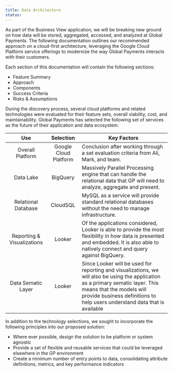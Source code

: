```yaml
---
title: Data Architecture
status: 
---
```


As part of the Business View application, we will be breaking new ground on how data will be stored, aggregated, accessed, and analyzed at Global Payments.  The following documentation outlines our recommended approach on a cloud-first architecture, leveraging the Google Cloud Platform service offerings to modernize the way Global Payments interacts with their customers.

Each section of this documentation will contain the following sections:
- Feature Summary
- Approach
- Components
- Success Criteria
- Risks & Assumptions

During the discovery process, several cloud platforms and related technologies were evaluated for their feature sets, overall viability, cost, and maintainability.  Global Payments has selected the following set of services as the future of their application and data ecosystem.

|Use   |Selection|Key Factors|
|:------:|:-------:|-----------|
|Overall Platform|Google Cloud Platform|Conclusion after working through a set evaluation criteria from Ali, Mark, and team.|
|Data Lake|BigQuery|Massively Parallel Processing engine that can handle the relational data that GP will need to analyze, aggregate and present.|
|Relational Database|CloudSQL|MySQL as a service will provide standard relational databases without the need to manage infrastructure.|
|Reporting & Visualizations|Looker|Of the applications considered, Looker is able to provide the most flexibility in how data is presented and embedded.  It is also able to natively connect and query against BigQuery.|
|Data Sematic Layer|Looker|Since Looker will be used for reporting and visualizations, we will also be using the application as a primary sematic layer.  This means that the models will provide business definitions to help users understand data that is available|

In addition to the technology selections, we sought to incorporate the following principles into our proposed solution:
- Where ever possible, design the solution to be platform or system agnostic
- Provide a set of flexible and reusable services that could be leveraged elsewhere in the GP environment
- Create a minimum number of entry points to data, consolidating attribute definitions, metrics, and key performance indicators
